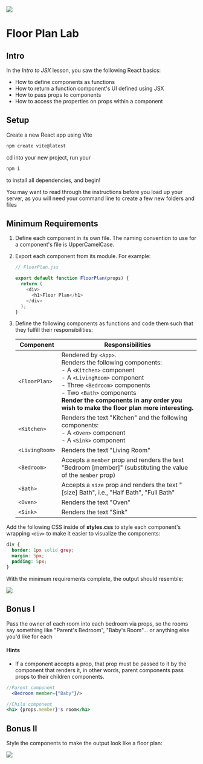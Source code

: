 <img src="https://i.imgur.com/fx2orT2.png">

# Floor Plan Lab

## Intro

In the _Intro to JSX_ lesson, you saw the following React basics:

- How to define components as functions
- How to return a function component's UI defined using JSX
- How to pass props to components
- How to access the properties on props within a component

## Setup

Create a new React app using Vite

```sh
npm create vite@latest
```

cd into  your new project, run your
```sh
npm i
```
to install all dependencies, and begin!

You may want to read through the instructions before you load up your server, as you will need your command line to create a few new folders and files

## Minimum Requirements

1. Define each component in its own file. The naming convention to use for a component's file is UpperCamelCase.
2. Export each component from its module. For example:

	```js
	// FloorPlan.jsx
 	
	export default function FloorPlan(props) {
	  return (
	    <div>
	      <h1>Floor Plan</h1>
	    </div>
	  );
	}
	```

3. Define the following components as functions and code them such that they fulfill their responsibilities:

	| Component | Responsibilities |
	|---|---|
	| `<FloorPlan>` | Rendered by `<App>`.<br>Renders the following components:<br>- A `<Kitchen>` component<br>- A `<LivingRoom>` component<br>- Three `<Bedroom>` components<br>- Two `<Bath>` components<br>**Render the components in any order you wish to make the floor plan more interesting.** |
	| `<Kitchen>` | Renders the text "Kitchen" and the following components:<br>- A `<Oven>` component<br>- A `<Sink>` component |
	| `<LivingRoom>` | Renders the text "Living Room" |
	| `<Bedroom>` | Accepts a `member` prop and renders the text "Bedroom [member]" (substituting the value of the `member` prop) |
	| `<Bath>` | Accepts a `size` prop and renders the text "[size] Bath", i.e., "Half Bath", "Full Bath" |
	| `<Oven>` | Renders the text "Oven" |
	| `<Sink>` | Renders the text "Sink" |

Add the following CSS inside of **styles.css** to style each component's wrapping `<div>` to make it easier to visualize the components:

```css
div {
  border: 1px solid grey;
  margin: 5px;
  padding: 5px;
}
```

With the minimum requirements complete, the output should resemble:

<img src="https://i.imgur.com/K8eVbuC.png">

## Bonus I 

Pass the owner of each room into each bedroom via props, so the rooms say something like "Parent's Bedroom", "Baby's Room"... or anything else you'd like for each



#### Hints

- If a component accepts a prop, that prop must be passed to it by the component that renders it, in other words, parent components pass props to their children components.
```jsx
//Parent component
  <Bedroom member={"Baby"}/>
```

```jsx
//Child component
<h1> {props.member}'s room</h1>
```

## Bonus II

Style the components to make the output look like a floor plan:

<img src="https://i.imgur.com/AHq1tCF.png">






